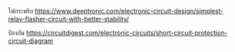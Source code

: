 ไฟกระพริบ
https://www.deeptronic.com/electronic-circuit-design/simplest-relay-flasher-circuit-with-better-stability/

ป้องกัน
https://circuitdigest.com/electronic-circuits/short-circuit-protection-circuit-diagram